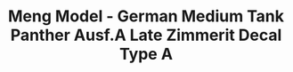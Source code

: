 ---
layout: product
title: "Meng Model - German Medium Tank Panther Ausf.A Late Zimmerit Decal Type A"
price: "1200" 
desc: "N/A"
img_path: "/assets/img/MM-SPS-050.webp"
brand: "N/A"
available: false
special_offer: false
new: false
soon: false
cat: "010000"
subcat: "011000"
subsubcat: "0N/A"
sifra: "MM-SPS-050"
popular: false
---